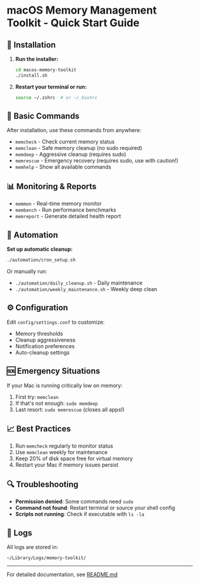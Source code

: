 # macOS Memory Management Toolkit - Quick Start Guide

## 🚀 Installation

1. **Run the installer:**
   ```bash
   cd macos-memory-toolkit
   ./install.sh
   ```

2. **Restart your terminal or run:**
   ```bash
   source ~/.zshrc  # or ~/.bashrc
   ```

## 🎯 Basic Commands

After installation, use these commands from anywhere:

- `memcheck` - Check current memory status
- `memclean` - Safe memory cleanup (no sudo required)
- `memdeep` - Aggressive cleanup (requires sudo)
- `memrescue` - Emergency recovery (requires sudo, use with caution!)
- `memhelp` - Show all available commands

## 📊 Monitoring & Reports

- `memmon` - Real-time memory monitor
- `membench` - Run performance benchmarks
- `memreport` - Generate detailed health report

## 🔄 Automation

**Set up automatic cleanup:**
```bash
./automation/cron_setup.sh
```

Or manually run:
- `./automation/daily_cleanup.sh` - Daily maintenance
- `./automation/weekly_maintenance.sh` - Weekly deep clean

## ⚙️ Configuration

Edit `config/settings.conf` to customize:
- Memory thresholds
- Cleanup aggressiveness
- Notification preferences
- Auto-cleanup settings

## 🆘 Emergency Situations

If your Mac is running critically low on memory:

1. First try: `memclean`
2. If that's not enough: `sudo memdeep`
3. Last resort: `sudo memrescue` (closes all apps!)

## 📈 Best Practices

1. Run `memcheck` regularly to monitor status
2. Use `memclean` weekly for maintenance
3. Keep 20% of disk space free for virtual memory
4. Restart your Mac if memory issues persist

## 🔍 Troubleshooting

- **Permission denied**: Some commands need `sudo`
- **Command not found**: Restart terminal or source your shell config
- **Scripts not running**: Check if executable with `ls -la`

## 📝 Logs

All logs are stored in:
```
~/Library/Logs/memory-toolkit/
```

---

For detailed documentation, see [README.md](README.md)
